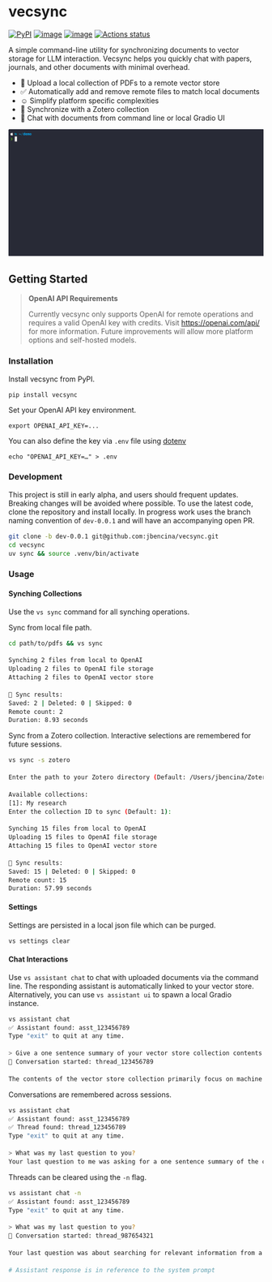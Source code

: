 # vecsync
[![PyPI](https://img.shields.io/pypi/v/vecsync)](https://pypi.org/project/vecsync)
[![image](https://img.shields.io/pypi/l/vecsync.svg)](https://pypi.python.org/pypi/vecsync)
[![image](https://img.shields.io/pypi/pyversions/vecsync.svg)](https://pypi.python.org/pypi/vecsync)
[![Actions status](https://github.com/jbencina/vecsync/actions/workflows/ci.yaml/badge.svg)](https://github.com/jbencina/vecsync/actions)

A simple command-line utility for synchronizing documents to vector storage for LLM interaction. Vecsync helps you
quickly chat with papers, journals, and other documents with minimal overhead.

- 📄 Upload a local collection of PDFs to a remote vector store
- ✅ Automatically add and remove remote files to match local documents
- ☺️ Simplify platform specific complexities
- 👀 Synchronize with a Zotero collection
- 💬 Chat with documents from command line or local Gradio UI

![demo](docs/images/demo.gif)

## Getting Started
> **OpenAI API Requirements**
>
> Currently vecsync only supports OpenAI for remote operations and requires a valid OpenAI key with credits. Visit https://openai.com/api/ for more information. Future improvements will allow more platform options and self-hosted models.

### Installation
Install vecsync from PyPI.
```
pip install vecsync
```

Set your OpenAI API key environment.
```
export OPENAI_API_KEY=...
```
You can also define the key via `.env` file using [dotenv](https://pypi.org/project/python-dotenv/)
```
echo "OPENAI_API_KEY=…" > .env
```

### Development
This project is still in early alpha, and users should frequent updates. Breaking changes will be avoided where possible.
To use the latest code, clone the repository and install locally. In progress work uses the branch naming convention
of `dev-0.0.1` and will have an accompanying open PR.
```bash
git clone -b dev-0.0.1 git@github.com:jbencina/vecsync.git
cd vecsync
uv sync && source .venv/bin/activate
```

### Usage

#### Synching Collections
Use the `vs sync` command for all synching operations.

Sync from local file path.
```bash
cd path/to/pdfs && vs sync

Synching 2 files from local to OpenAI
Uploading 2 files to OpenAI file storage
Attaching 2 files to OpenAI vector store

🏁 Sync results:
Saved: 2 | Deleted: 0 | Skipped: 0 
Remote count: 2
Duration: 8.93 seconds
```

 Sync from a Zotero collection. Interactive selections are remembered for future sessions.
```bash
vs sync -s zotero

Enter the path to your Zotero directory (Default: /Users/jbencina/Zotero): 

Available collections:
[1]: My research
Enter the collection ID to sync (Default: 1): 

Synching 15 files from local to OpenAI
Uploading 15 files to OpenAI file storage
Attaching 15 files to OpenAI vector store

🏁 Sync results:
Saved: 15 | Deleted: 0 | Skipped: 0 
Remote count: 15
Duration: 57.99 seconds
```

#### Settings

Settings are persisted in a local json file which can be purged.
```bash
vs settings clear
```

#### Chat Interactions
Use `vs assistant chat` to chat with uploaded documents via the command line. The responding assistant is automatically linked to your
vector store. Alternatively, you can use `vs assistant ui` to spawn a local Gradio instance.

```bash
vs assistant chat
✅ Assistant found: asst_123456789
Type "exit" to quit at any time.

> Give a one sentence summary of your vector store collection contents.
💬 Conversation started: thread_123456789

The contents of the vector store collection primarily focus on machine learning techniques for causal effect inference,particularly through adversarial representation learning methods that address challenges in treatment selection bias and information loss in observational data
```

Conversations are remembered across sessions.
```bash
vs assistant chat   
✅ Assistant found: asst_123456789
✅ Thread found: thread_123456789
Type "exit" to quit at any time.

> What was my last question to you? 
Your last question to me was asking for a one sentence summary of the contents of my vector store collection.
```

Threads can be cleared using the `-n` flag.
```bash
vs assistant chat -n
✅ Assistant found: asst_123456789
Type "exit" to quit at any time.

> What was my last question to you?
💬 Conversation started: thread_987654321

Your last question was about searching for relevant information from a large number of journals and papers, emphasizing the importance of citing information from the provided sources without making up any content.

# Assistant response is in reference to the system prompt
```

